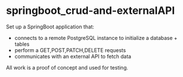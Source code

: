 # springboot_crud-and-externalAPI
Set up a SpringBoot application that:
- connects to a remote PostgreSQL instance to initialize a database + tables
- perform a GET,POST,PATCH,DELETE requests
- communicates with an external API to fetch data

All work is a proof of concept and used for testing.